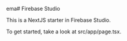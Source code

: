 ema# Firebase Studio

This is a NextJS starter in Firebase Studio.

To get started, take a look at src/app/page.tsx.

